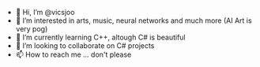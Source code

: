 - 👋 Hi, I’m @vicsjoo
- 👀 I’m interested in arts, music, neural networks and much more (AI Art is very pog)
- 🌱 I’m currently learning C++, altough C# is beautiful
- 💞️ I’m looking to collaborate on C# projects
- 📫 How to reach me ... don't please

<!---
vicsjoo/vicsjoo is a ✨ special ✨ repository because its `README.md` (this file) appears on your GitHub profile.
You can click the Preview link to take a look at your changes.
--->

